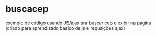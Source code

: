 # buscacep
exemplo de código usando JS/ajax pra buscar cep e exibir na pagina
(criado para aprendizado basico de js e requsições ajax)
